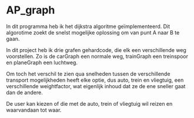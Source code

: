 # AP_graph
In dit programma heb ik het dijkstra algoritme geïmplementeerd. Dit algorotime
zoekt de snelst mogelijke oplossing om van punt A naar B te gaan. 

In dit project heb ik drie grafen gehardcode, die elk een verschillende weg voorstellen.
Zo is de carGraph een normale weg, trainGraph een treinspoor en planeGraph een luchtweg. 

Om toch het verschil te zien qua snelheden tussen de verschillende transport mogelijkheden heeft elke optie, dus
auto, trein en vliegtuig, een verschillende weightfactor, wat eigenlijk inhoud dat ze de ene sneller gaat
dan de andere.

De user kan kiezen of die met de auto, trein of vliegtuig wil reizen en waarvandaan tot waar.

